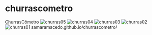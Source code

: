 # churrascometro
 ChurrasCômetro
![churras05](https://user-images.githubusercontent.com/91075479/148309137-02b5aaa5-47a5-4448-b007-631dda10e2f5.png)
![churras04](https://user-images.githubusercontent.com/91075479/148309144-9f3c9142-af69-426d-87d1-01a5ac388702.png)
![churras03](https://user-images.githubusercontent.com/91075479/148309145-f0fe5c3e-8c4c-4153-9dd9-4cc90f08c379.png)
![churras02](https://user-images.githubusercontent.com/91075479/148309151-8d5aa145-cf19-4801-a0ef-fb3c22a3518a.png)
![churras01](https://user-images.githubusercontent.com/91075479/148309153-f2c8d6e2-6656-4713-ba5e-c9f5dafc31de.png)
samaramacedo.github.io/churrascometro/
